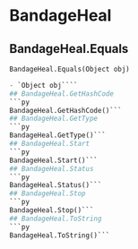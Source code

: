 # BandageHeal

## BandageHeal.Equals
```py
BandageHeal.Equals(Object obj)

- `Object obj````
## BandageHeal.GetHashCode
```py
BandageHeal.GetHashCode()```
## BandageHeal.GetType
```py
BandageHeal.GetType()```
## BandageHeal.Start
```py
BandageHeal.Start()```
## BandageHeal.Status
```py
BandageHeal.Status()```
## BandageHeal.Stop
```py
BandageHeal.Stop()```
## BandageHeal.ToString
```py
BandageHeal.ToString()```